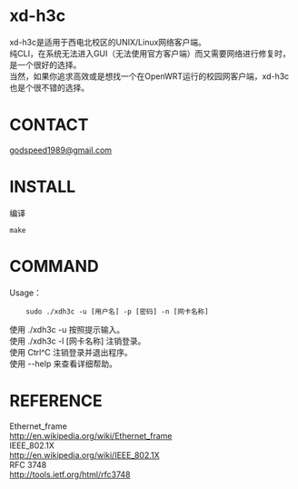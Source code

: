 xd-h3c
======
xd-h3c是适用于西电北校区的UNIX/Linux网络客户端。    
纯CLI，在系统无法进入GUI（无法使用官方客户端）而又需要网络进行修复时，是一个很好的选择。   
当然，如果你追求高效或是想找一个在OpenWRT运行的校园网客户端，xd-h3c也是个很不错的选择。   

CONTACT
=======
godspeed1989@gmail.com

INSTALL
=======
编译

```
make
```

COMMAND
=======
Usage：

```
	sudo ./xdh3c -u [用户名] -p [密码] -n [网卡名称]
```

使用 ./xdh3c -u 按照提示输入。   
使用 ./xdh3c -l [网卡名称] 注销登录。   
使用 Ctrl^C 注销登录并退出程序。   
使用  --help 来查看详细帮助。    

REFERENCE
=========
Ethernet_frame   
http://en.wikipedia.org/wiki/Ethernet_frame   
IEEE_802.1X   
http://en.wikipedia.org/wiki/IEEE_802.1X   
RFC 3748   
http://tools.ietf.org/html/rfc3748   

